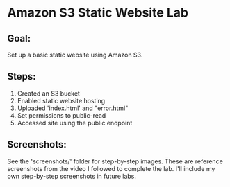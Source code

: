 # Amazon S3 Static Website Lab

## Goal:
Set up a basic static website using Amazon S3.

## Steps:
1. Created an S3 bucket
2. Enabled static website hosting
3. Uploaded 'index.html' and "error.html"
4. Set permissions to public-read
5. Accessed site using the public endpoint

## Screenshots:
See the 'screenshots/' folder for step-by-step images. These are reference screenshots from the video I followed to complete the lab. I'll include my own step-by-step screenshots in future labs. 